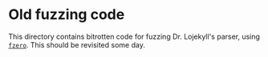 # Old fuzzing code

This directory contains bitrotten code for fuzzing Dr. Lojekyll's
parser, using [`fzero`](https://github.com/gamozolabs/fzero_fuzzer).
This should be revisited some day.
